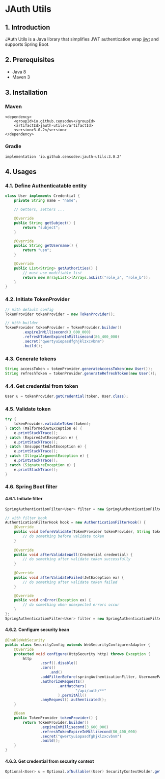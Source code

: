 # JAuth Utils
## 1. Introduction
JAuth Utils is a Java library that simplifies JWT authentication wrap [jjwt](https://github.com/jwtk/jjwt) and supports Spring Boot.

## 2. Prerequisites
* Java 8
* Maven 3

## 3. Installation
### Maven
```
<dependency>
    <groupId>io.github.censodev</groupId>
    <artifactId>jauth-utils</artifactId>
    <version>3.0.2</version>
</dependency>
```
### Gradle
```
implementation 'io.github.censodev:jauth-utils:3.0.2'
```

## 4. Usages
### 4.1. Define Authenticatable entity
```java
class User implements Credential {
    private String name = "name";

    // Getters, setters ...

    @Override
    public String getSubject() {
        return "subject";
    }

    @Override
    public String getUsername() {
        return "usn";
    }

    @Override
    public List<String> getAuthorities() {
        // must use modifiable list
        return new ArrayList<>(Arrays.asList("role_a", "role_b"));
    }
}
```
### 4.2. Initiate TokenProvider
```java
// With default config
TokenProvider tokenProvider = new TokenProvider();

// With builder
TokenProvider tokenProvider = TokenProvider.builder()
        .expireInMillisecond(3_600_000)
        .refreshTokenExpireInMillisecond(86_400_000)
        .secret("qwertyuiopasdfghjklzxcvbnm")
        .build();
```
### 4.3. Generate tokens
```java
String accessToken = tokenProvider.generateAccessToken(new User());
String refreshToken = tokenProvider.generateRefreshToken(new User());
```
### 4.4. Get credential from token
```java
User u = tokenProvider.getCredential(token, User.class);
```
### 4.5. Validate token
```java
try {
    tokenProvider.validateToken(token);
} catch (MalformedJwtException e) {
    e.printStackTrace();
} catch (ExpiredJwtException e) {
    e.printStackTrace();
} catch (UnsupportedJwtException e) {
    e.printStackTrace();
} catch (IllegalArgumentException e) {
    e.printStackTrace();
} catch (SignatureException e) {
    e.printStackTrace();
}
```
### 4.6. Spring Boot filter
#### 4.6.1. Initiate filter
```java
SpringAuthenticationFilter<User> filter = new SpringAuthenticationFilter<>(tokenProvider, User.class);

// with filter hook
AuthenticationFilterHook hook = new AuthenticationFilterHook() {
    @Override
    public void beforeValidate(TokenProvider tokenProvider, String token) {
        // do something before validate token
    }
    
    @Override
    public void afterValidateWell(Credential credential) {
        // do something after validate token successfully
    }
    
    @Override
    public void afterValidateFailed(JwtException ex) {
        // do something after validate token failed
    }

    @Override
    public void onError(Exception ex) {
        // do something when unexpected errors occur
    }
};
SpringAuthenticationFilter<User> filter = new SpringAuthenticationFilter<>(tokenProvider, User.class, hook);
```
#### 4.6.2. Configure security bean
```java
@EnableWebSecurity
public class SecurityConfig extends WebSecurityConfigurerAdapter {
    @Override
    protected void configure(HttpSecurity http) throws Exception {
        http
                .csrf().disable()
                .cors()
                    .and()
                .addFilterBefore(springAuthenticationFilter, UsernamePasswordAuthenticationFilter.class)
                .authorizeRequests()
                        .antMatchers(
                                "/api/auth/**"
                        ).permitAll()
                .anyRequest().authenticated();
    }

    @Bean
    public TokenProvider tokenProvider() {
        return TokenProvider.builder()
                .expireInMillisecond(3_600_000)
                .refreshTokenExpireInMillisecond(86_400_000)
                .secret("qwertyuiopasdfghjklzxcvbnm")
                .build();
    }
}
```
#### 4.6.3. Get credential from security context
```java
Optional<User> u = Optional.ofNullable((User) SecurityContextHolder.getContext().getAuthentication().getCredential());
```
